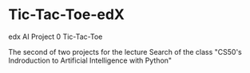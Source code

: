 # Tic-Tac-Toe-edX
edx AI Project 0 Tic-Tac-Toe

The second of two projects for the lecture Search of the class "CS50's Indroduction to Artificial Intelligence with Python"
